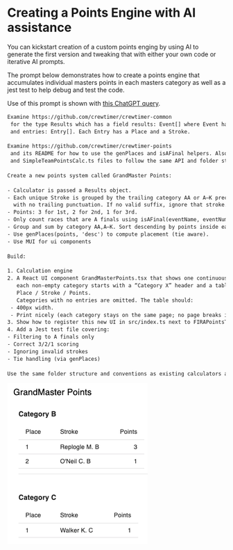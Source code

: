 # Creating a Points Engine with AI assistance

You can kickstart creation of a custom points enging by using AI to generate the first version and tweaking that with either your own code or iterative AI prompts.

The prompt below demonstrates how to create a points engine that accumulates individual masters points in each masters category as well as a jest test to help debug and test the code.

Use of this prompt is shown with [this ChatGPT query](https://chatgpt.com/share/68dacd9e-2874-8008-9d82-029dc79007e5).

```txt
Examine https://github.com/crewtimer/crewtimer-common
 for the type Results which has a field results: Event[] where Event has fields EventNum, Event, 
 and entries: Entry[]. Each Entry has a Place and a Stroke.

Examine https://github.com/crewtimer/crewtimer-points
 and its README for how to use the genPlaces and isAFinal helpers. Also look at the SimpleTeamPoints.tsx 
 and SimpleTeamPointsCalc.ts files to follow the same API and folder structure.

Create a new points system called GrandMaster Points:

- Calculator is passed a Results object.
- Each unique Stroke is grouped by the trailing category AA or A–K preceded by a space and 
  with no trailing punctuation. If no valid suffix, ignore that stroke.
- Points: 3 for 1st, 2 for 2nd, 1 for 3rd.
- Only count races that are A finals using isAFinal(eventName, eventNum).
- Group and sum by category AA,A–K. Sort descending by points inside each category.
- Use genPlaces(points, 'desc') to compute placement (tie aware).
- Use MUI for ui components

Build:

1. Calculation engine
2. A React UI component GrandMasterPoints.tsx that shows one continuous vertical table: 
   each non-empty category starts with a “Category X” header and a table with columns 
   Place / Stroke / Points. 
   Categories with no entries are omitted. The table should:
 - 400px width.
 - Print nicely (each category stays on the same page; no page breaks inside a category).
3. Show how to register this new UI in src/index.ts next to FIRAPointsTraditional 
4. Add a Jest test file covering:
- Filtering to A finals only
- Correct 3/2/1 scoring
- Ignoring invalid strokes
- Tie handling (via genPlaces)

Use the same folder structure and conventions as existing calculators and viewers.
```

![AI Points Example](./ai-points-example.png)
